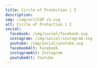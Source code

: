 ```yaml
---
title: Circle of Protection | I
description: 
img: /img/art/COP v1.svg
alt: Circle of Protection | I
social:
  facebook: /img/social/facebook.svg
  instagram: /img/social/instagram.svg
  youtube: /img/social/youtube.svg
  facebookAlt: Facebook
  instagramAlt: Instagram
  youtubeAlt: Youtube
---
```

